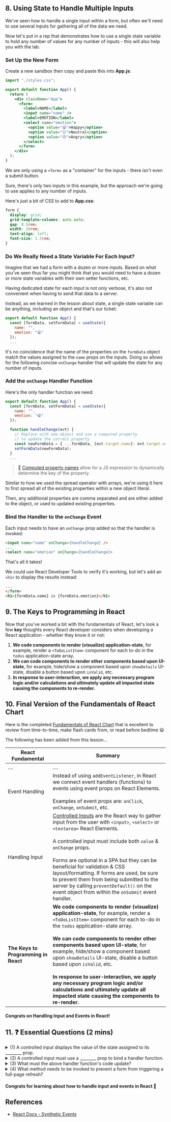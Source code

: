 ## 8. Using State to Handle Multiple Inputs

We've seen how to handle a single input within a form, but often we'll need to use several inputs for gathering all of the data we need.

Now let's put in a rep that demonstrates how to use a single state variable to hold any number of values for any number of inputs - this will also help you with the lab.

### Set Up the New Form

Create a new sandbox then copy and paste this into **App.js**:

```jsx
import "./styles.css";

export default function App() {
  return (
    <div className="App">
      <form>
        <label>NAME</label>
        <input name="name" />
        <label>EMOTION</label>
        <select name="emotion">
          <option value="😁">Happy</option>
          <option value="😐">Neutral</option>
          <option value="😠">Angry</option>
        </select>
      </form>
    </div>
  );
}
```

We are only using a `<form>` as a "container" for the inputs - there isn't even a submit button.

Sure, there's only two inputs in this example, but the approach we're going to use applies to any number of inputs.

Here's just a bit of CSS to add to **App.css**:

```css
form {
  display: grid;
  grid-template-columns: auto auto;
  gap: 0.5rem;
  width: 20rem;
  text-align: left;
  font-size: 1.5rem;
}
```

### Do We Really Need a State Variable For Each Input?

Imagine that we had a form with a dozen or more inputs.  Based on what you've seen thus far you might think that you would need to have a dozen or more state variables with their own setter functions, etc.

Having dedicated state for each input is not only verbose, it's also not convenient when having to send that data to a server.

Instead, as we learned in the lesson about state, a single state variable can be anything, including an object and that's our ticket:

```js
export default function App() {
  const [formData, setFormData] = useState({
    name: "",
    emotion: "😁"
  });
  ...
```

It's no coincidence that the name of the properties on the `formData` object match the values assigned to the `name` props on the inputs. Doing so allows for the following concise `onChange` handler that will update the state for any number of inputs.

### Add the `onChange` Handler Function

Here's the only handler function we need:

```js
export default function App() {
  const [formData, setFormData] = useState({
    name: "",
    emotion: "😁"
  });

  function handleChange(evt) {
    // Replace with new object and use a computed property
    // to update the correct property
    const newFormData = { ...formData, [evt.target.name]: evt.target.value };
    setFormData(newFormData);
  }
  ...
```

> 👀 [Computed property names](https://developer.mozilla.org/en-US/docs/Web/JavaScript/Reference/Operators/Object_initializer#Computed_property_names) allow for a JS expression to dynamically determine the key of the property.

Similar to how we used the spread operator with arrays, we're using it here to first spread all of the existing properties within a new object literal.

Then, any additional properties are comma separated and are either added to the object, or used to updated existing properties.

### Bind the Handler to the `onChange` Event

Each input needs to have an `onChange` prop added so that the handler is invoked:

```html
<input name="name" onChange={handleChange} />
...
<select name="emotion" onChange={handleChange}>
```

That's all it takes!

We could use React Developer Tools to verify it's working, but let's add an `<h1>` to display the results instead:

```html
...
</form>
<h1>{formData.name} is {formData.emotion}</h1>
```

## 9. The Keys to Programming in React

Now that you've worked a bit with the fundamentals of React, let's look a few **key** thoughts every React developer considers when developing a React application - whether they know it or not:

1. **We code components to render (visualize) application-state**, for example, render a `<ToDoListItem>` component for each to-do in the `todos` application-state array.
2. **We can code components to render other components based upon UI-state**, for example, hide/show a component based upon `showDetails` UI-state, disable a button based upon `isValid`, etc.
3. **In response to user-interaction, we apply any necessary program logic and/or calculations and ultimately update all impacted state causing the components to re-render.**

## 10. Final Version of the Fundamentals of React Chart

Here is the completed [Fundamentals of React Chart](https://gist.github.com/jim-clark/cbc87fdf01c22f412737ca121ef70761) that is excellent to review from time-to-time, make flash cards from, or read before bedtime 😃

The following has been added from this lesson...

| React Fundamental | Summary |
|---|---|
| .... | .... |
| Event Handling | Instead of using `addEventListener`, in React we connect event handlers (functions) to events using event props on React Elements.<br><br>Examples of event props are: `onClick`, `onChange`, `onSubmit`, etc. |
| Handling Input | [Controlled Inputs](https://reactjs.org/docs/forms.html#controlled-components) are the React way to gather input from the user with `<input>`, `<select>` or `<textarea>` React Elements.<br><br>A controlled input must include both `value` & `onChange` props.<br><br>Forms are optional in a SPA but they can be beneficial for validation & CSS layout/formatting. If forms are used, be sure to prevent them from being submitted to the server by calling `preventDefault()` on the event object from within the `onSubmit` event handler. |
| **The Keys to Programming in React** | **We code components to render (visualize) application-state**, for example, render a `<ToDoListItem>` component for each to-do in the `todos` application-state array.<br><br>**We can code components to render other components based upon UI-state**, for example, hide/show a component based upon `showDetails` UI-state, disable a button based upon `isValid`, etc.<br><br>**In response to user-interaction, we apply any necessary program logic and/or calculations and ultimately update all impacted state causing the components to re-render.**|

#### Congrats on Handling Input and Events in React!

## 11. ❓ Essential Questions (2 mins)

<details>
<summary>
(1) A controlled input displays the value of the state assigned to its ________ prop.
</summary>
<hr>

<code>value</code>

<hr>
</details>

<details>
<summary>
(2) A controlled input must use a ________ prop to bind a handler function.
</summary>
<hr>

<code>onChange</code>

<hr>
</details>

<details>
<summary>
(3) What must the above handler function's code update?
</summary>
<hr>

The <strong>state</strong> for the input.

<hr>
</details>

<details>
<summary>
(4) What method needs to be invoked to prevent a form from triggering a full-page refresh?
</summary>
<hr>

<code>preventDefault()</code> on the event object.

<hr>
</details>

#### Congrats for learning about how to handle input and events in React 👏

## References

- [React Docs - Synthetic Events](https://reactjs.org/docs/events.html)
